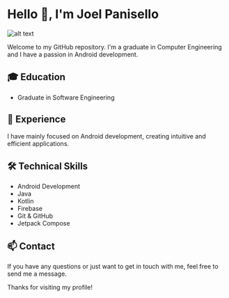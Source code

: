 # Hello 👋, I'm Joel Panisello
![alt text](https://github.com/Bytheface1/Bytheface1/banner.png?raw=true)

Welcome to my GitHub repository. I'm a graduate in Computer Engineering and I have a passion in Android development.

## 🎓 Education

- Graduate in Software Engineering

## 💼 Experience

I have mainly focused on Android development, creating intuitive and efficient applications.

## 🛠 Technical Skills

- Android Development
- Java
- Kotlin
- Firebase
- Git & GitHub
- Jetpack Compose

## 📫 Contact

If you have any questions or just want to get in touch with me, feel free to send me a message.

Thanks for visiting my profile!
